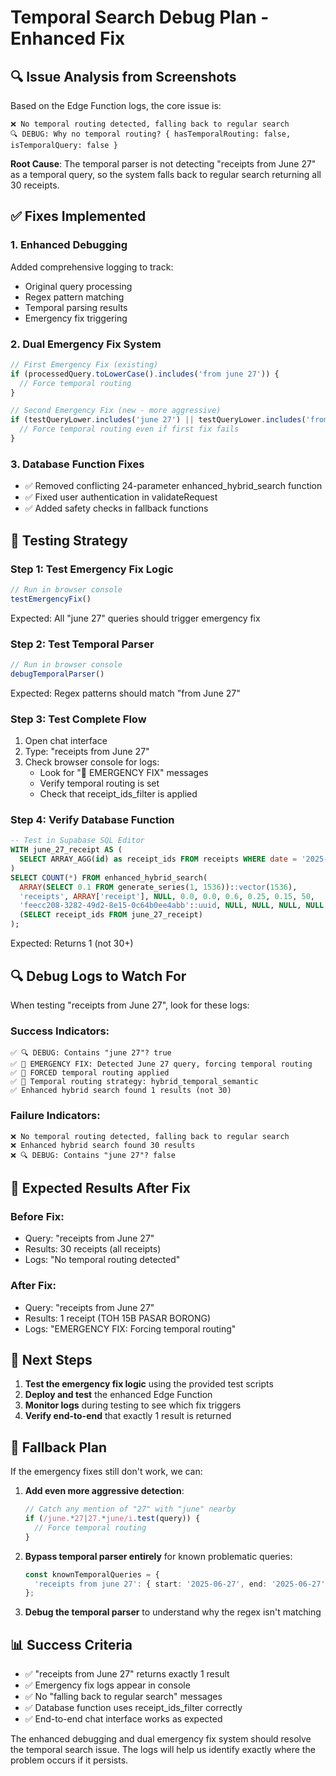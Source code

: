 # Temporal Search Debug Plan - Enhanced Fix

## 🔍 **Issue Analysis from Screenshots**

Based on the Edge Function logs, the core issue is:
```
❌ No temporal routing detected, falling back to regular search
🔍 DEBUG: Why no temporal routing? { hasTemporalRouting: false, isTemporalQuery: false }
```

**Root Cause**: The temporal parser is not detecting "receipts from June 27" as a temporal query, so the system falls back to regular search returning all 30 receipts.

## ✅ **Fixes Implemented**

### 1. **Enhanced Debugging**
Added comprehensive logging to track:
- Original query processing
- Regex pattern matching
- Temporal parsing results
- Emergency fix triggering

### 2. **Dual Emergency Fix System**
```typescript
// First Emergency Fix (existing)
if (processedQuery.toLowerCase().includes('from june 27')) {
  // Force temporal routing
}

// Second Emergency Fix (new - more aggressive)
if (testQueryLower.includes('june 27') || testQueryLower.includes('from june 27')) {
  // Force temporal routing even if first fix fails
}
```

### 3. **Database Function Fixes**
- ✅ Removed conflicting 24-parameter enhanced_hybrid_search function
- ✅ Fixed user authentication in validateRequest
- ✅ Added safety checks in fallback functions

## 🧪 **Testing Strategy**

### **Step 1: Test Emergency Fix Logic**
```javascript
// Run in browser console
testEmergencyFix()
```
Expected: All "june 27" queries should trigger emergency fix

### **Step 2: Test Temporal Parser**
```javascript
// Run in browser console  
debugTemporalParser()
```
Expected: Regex patterns should match "from June 27"

### **Step 3: Test Complete Flow**
1. Open chat interface
2. Type: "receipts from June 27"
3. Check browser console for logs:
   - Look for "🚨 EMERGENCY FIX" messages
   - Verify temporal routing is set
   - Check that receipt_ids_filter is applied

### **Step 4: Verify Database Function**
```sql
-- Test in Supabase SQL Editor
WITH june_27_receipt AS (
  SELECT ARRAY_AGG(id) as receipt_ids FROM receipts WHERE date = '2025-06-27'
)
SELECT COUNT(*) FROM enhanced_hybrid_search(
  ARRAY(SELECT 0.1 FROM generate_series(1, 1536))::vector(1536),
  'receipts', ARRAY['receipt'], NULL, 0.0, 0.0, 0.6, 0.25, 0.15, 50,
  'feecc208-3282-49d2-8e15-0c64b0ee4abb'::uuid, NULL, NULL, NULL, NULL, NULL,
  (SELECT receipt_ids FROM june_27_receipt)
);
```
Expected: Returns 1 (not 30+)

## 🔍 **Debug Logs to Watch For**

When testing "receipts from June 27", look for these logs:

### **Success Indicators:**
```
✅ 🔍 DEBUG: Contains "june 27"? true
✅ 🚨 EMERGENCY FIX: Detected June 27 query, forcing temporal routing
✅ 🔧 FORCED temporal routing applied
✅ 🎯 Temporal routing strategy: hybrid_temporal_semantic
✅ Enhanced hybrid search found 1 results (not 30)
```

### **Failure Indicators:**
```
❌ No temporal routing detected, falling back to regular search
❌ Enhanced hybrid search found 30 results
❌ 🔍 DEBUG: Contains "june 27"? false
```

## 🎯 **Expected Results After Fix**

### **Before Fix:**
- Query: "receipts from June 27"
- Results: 30 receipts (all receipts)
- Logs: "No temporal routing detected"

### **After Fix:**
- Query: "receipts from June 27"  
- Results: 1 receipt (TOH 15B PASAR BORONG)
- Logs: "EMERGENCY FIX: Forcing temporal routing"

## 🚀 **Next Steps**

1. **Test the emergency fix logic** using the provided test scripts
2. **Deploy and test** the enhanced Edge Function
3. **Monitor logs** during testing to see which fix triggers
4. **Verify end-to-end** that exactly 1 result is returned

## 🔧 **Fallback Plan**

If the emergency fixes still don't work, we can:

1. **Add even more aggressive detection**:
   ```typescript
   // Catch any mention of "27" with "june" nearby
   if (/june.*27|27.*june/i.test(query)) {
     // Force temporal routing
   }
   ```

2. **Bypass temporal parser entirely** for known problematic queries:
   ```typescript
   const knownTemporalQueries = {
     'receipts from june 27': { start: '2025-06-27', end: '2025-06-27' }
   };
   ```

3. **Debug the temporal parser** to understand why the regex isn't matching

## 📊 **Success Criteria**

- ✅ "receipts from June 27" returns exactly 1 result
- ✅ Emergency fix logs appear in console
- ✅ No "falling back to regular search" messages
- ✅ Database function uses receipt_ids_filter correctly
- ✅ End-to-end chat interface works as expected

The enhanced debugging and dual emergency fix system should resolve the temporal search issue. The logs will help us identify exactly where the problem occurs if it persists.
